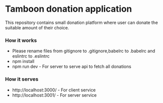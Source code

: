# Tamboon donation application

This repository contains small donation platform where user can donate the suitable amount of their choice.

### How it works
* Please rename files from gitignore to .gitignore,babelrc to .babelrc and eslintrc to .eslintrc
* npm install
* npm run dev - For server to serve api to fetch all donations

### How it serves
* http://localhost:3000/ - For client service
* http://localhost:3001/ - For server service
